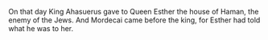 On that day King Ahasuerus gave to Queen Esther the house of Haman, the enemy of the Jews. And Mordecai came before the king, for Esther had told what he was to her.
